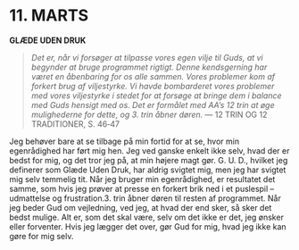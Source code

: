 # 11. MARTS

**GLÆDE UDEN DRUK**

> *Det er, når vi forsøger at tilpasse vores egen vilje til Guds, at vi begynder at bruge programmet rigtigt. Denne kendsgerning har været en åbenbaring for os alle sammen. Vores problemer kom af forkert brug af viljestyrke. Vi havde bombarderet vores problemer med vores viljestyrke i stedet for at forsøge at bringe dem i balance med Guds hensigt med os. Det er formålet med AA’s 12 trin at øge mulighederne for dette, og 3. trin åbner døren.*
> — 12 TRIN OG 12 TRADITIONER, S. 46‑47

Jeg behøver bare at se tilbage på min fortid for at se, hvor min egenrådighed har ført mig hen. Jeg ved ganske enkelt ikke selv, hvad der er bedst for mig, og det tror jeg på, at min højere magt gør. G. U. D., hvilket jeg definerer som Glæde Uden Druk, har aldrig svigtet mig, men jeg har svigtet mig selv temmelig tit. Når jeg bruger min egenrådighed, er resultatet det samme, som hvis jeg prøver at presse en forkert brik ned i et puslespil – udmattelse og frustration.3. trin åbner døren til resten af programmet. Når jeg beder Gud om vejledning, ved jeg, at hvad der end sker, så sker det bedst mulige. Alt er, som det skal være, selv om det ikke er det, jeg ønsker eller forventer. Hvis jeg lægger det over, gør Gud for mig, hvad jeg ikke kan gøre for mig selv.

